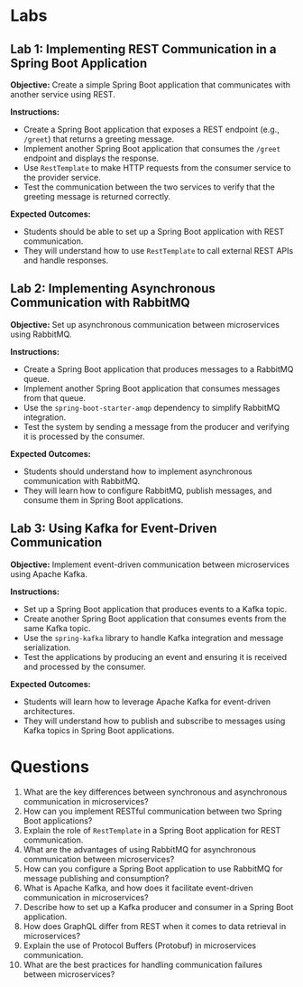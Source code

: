 # Labs

## Lab 1: Implementing REST Communication in a Spring Boot Application
**Objective:** Create a simple Spring Boot application that communicates with another service using REST.

**Instructions:**
- Create a Spring Boot application that exposes a REST endpoint (e.g., `/greet`) that returns a greeting message.
- Implement another Spring Boot application that consumes the `/greet` endpoint and displays the response.
- Use `RestTemplate` to make HTTP requests from the consumer service to the provider service.
- Test the communication between the two services to verify that the greeting message is returned correctly.

**Expected Outcomes:**
- Students should be able to set up a Spring Boot application with REST communication.
- They will understand how to use `RestTemplate` to call external REST APIs and handle responses.

## Lab 2: Implementing Asynchronous Communication with RabbitMQ
**Objective:** Set up asynchronous communication between microservices using RabbitMQ.

**Instructions:**
- Create a Spring Boot application that produces messages to a RabbitMQ queue.
- Implement another Spring Boot application that consumes messages from that queue.
- Use the `spring-boot-starter-amqp` dependency to simplify RabbitMQ integration.
- Test the system by sending a message from the producer and verifying it is processed by the consumer.

**Expected Outcomes:**
- Students should understand how to implement asynchronous communication with RabbitMQ.
- They will learn how to configure RabbitMQ, publish messages, and consume them in Spring Boot applications.

## Lab 3: Using Kafka for Event-Driven Communication
**Objective:** Implement event-driven communication between microservices using Apache Kafka.

**Instructions:**
- Set up a Spring Boot application that produces events to a Kafka topic.
- Create another Spring Boot application that consumes events from the same Kafka topic.
- Use the `spring-kafka` library to handle Kafka integration and message serialization.
- Test the applications by producing an event and ensuring it is received and processed by the consumer.

**Expected Outcomes:**
- Students will learn how to leverage Apache Kafka for event-driven architectures.
- They will understand how to publish and subscribe to messages using Kafka topics in Spring Boot applications.

# Questions
1. What are the key differences between synchronous and asynchronous communication in microservices?
2. How can you implement RESTful communication between two Spring Boot applications?
3. Explain the role of `RestTemplate` in a Spring Boot application for REST communication.
4. What are the advantages of using RabbitMQ for asynchronous communication between microservices?
5. How can you configure a Spring Boot application to use RabbitMQ for message publishing and consumption?
6. What is Apache Kafka, and how does it facilitate event-driven communication in microservices?
7. Describe how to set up a Kafka producer and consumer in a Spring Boot application.
8. How does GraphQL differ from REST when it comes to data retrieval in microservices?
9. Explain the use of Protocol Buffers (Protobuf) in microservices communication.
10. What are the best practices for handling communication failures between microservices?
